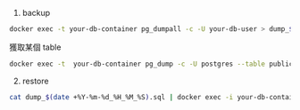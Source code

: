 
1. backup

```bash
docker exec -t your-db-container pg_dumpall -c -U your-db-user > dump_$(date +%Y-%m-%d_%H_%M_%S).sql
```

獲取某個 table
```bash
docker exec -t  your-db-container pg_dump -c -U postgres --table public.table-name  databasename > dump_$(date +%Y-%m-%d_%H_%M_%S).sql
```

2. restore

```bash
cat dump_$(date +%Y-%m-%d_%H_%M_%S).sql | docker exec -i your-db-container psql -U your-db-user -d your-db-name
```


